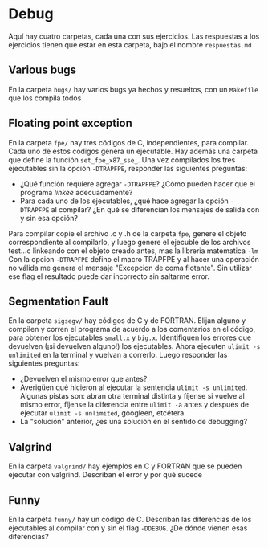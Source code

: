# Debug

Aquí hay cuatro carpetas, cada una con sus ejercicios. Las respuestas a los ejercicios 
tienen que estar en esta carpeta, bajo el nombre `respuestas.md`

## Various bugs

En la carpeta `bugs/` hay varios bugs ya hechos y resueltos, con un `Makefile` que los compila todos

## Floating point exception

En la carpeta `fpe/` hay tres códigos de C, independientes, para compilar. 
Cada uno de estos códigos genera un ejecutable. Hay además una carpeta que
define la función `set_fpe_x87_sse_`. Una vez compilados los tres ejecutables
sin la opción `-DTRAPFPE`, responder las siguientes preguntas:

- ¿Qué función requiere agregar `-DTRAPFPE`? ¿Cómo pueden hacer que el
programa *linkee* adecuadamente?
- Para cada uno de los ejecutables, ¿qué hace agregar la opción `-DTRAPFPE` al compilar? ¿En qué se diferencian 
los mensajes de salida con y sin esa opción?

Para compilar copie el archivo .c y .h de la carpeta `fpe`, genere el objeto correspondiente al compilarlo,
y luego genere el ejecuble de los archivos test...c linkeando con el objeto creado antes, mas la libreria matematica `-lm`
Con la opcion `-DTRAPFPE` defino el macro TRAPFPE y al hacer una operación no válida me genera el mensaje "Excepcion de coma flotante".
Sin utilizar ese flag el resultado puede dar incorrecto sin saltarme error.


## Segmentation Fault

En la carpeta `sigsegv/` hay códigos de C y de FORTRAN. Elijan alguno
y compilen y corren el programa de acuerdo a los comentarios en el código,
para obtener los ejecutables `small.x` y `big.x`.
Identifiquen los errores que devuelven (¡si devuelven alguno!) los ejecutables.
Ahora ejecuten `ulimit -s unlimited` en la terminal y vuelvan a correrlo. Luego
responder las siguientes preguntas:

- ¿Devuelven el mismo error que antes?
- Averigüen qué hicieron al ejecutar la sentencia `ulimit -s unlimited`. Algunas pistas
son: abran otra terminal distinta y fíjense si vuelve al mismo error, fíjense la diferencia
entre `ulimit -a` antes y después de ejecutar `ulimit -s unlimited`, googleen, etcétera.
- La "solución" anterior, ¿es una solución en el sentido de debugging?

## Valgrind

En la carpeta `valgrind/` hay ejemplos en C y FORTRAN que se pueden ejecutar
con valgrind. Describan el error y por qué sucede

## Funny

En la carpeta `funny/` hay un código de C. Describan las diferencias de los ejecutables
al compilar con y sin el flag `-DDEBUG`. ¿De dónde vienen esas diferencias?

